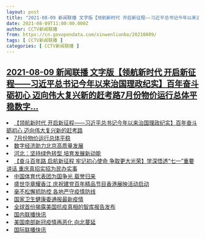 ```yaml
---
layout: post
title: "2021-08-09 新闻联播 文字版【领航新时代 开启新征程——习近平总书记今年以来治国理政纪实】百年奋斗砺初心 迈向伟大复兴新的赶考路7月份物价运行总体平稳数字"
date: 2021-08-09T11:00:00.000Z
author: CCTV新闻联播
from: https://cn.govopendata.com/xinwenlianbo/20210809/
tags: [ CCTV新闻联播 ]
categories: [ CCTV新闻联播 ]
---
```

<!--1628506800000-->
[2021-08-09 新闻联播 文字版【领航新时代 开启新征程——习近平总书记今年以来治国理政纪实】百年奋斗砺初心 迈向伟大复兴新的赶考路7月份物价运行总体平稳数字...](https://cn.govopendata.com/xinwenlianbo/20210809/)
------

<div>
<li><a target="_blank" href="https://cn.govopendata.com/xinwenlianbo/20210809/#252354">【领航新时代 开启新征程——习近平总书记今年以来治国理政纪实】百年奋斗砺初心 迈向伟大复兴新的赶考路</a></li><li><a target="_blank" href="https://cn.govopendata.com/xinwenlianbo/20210809/#252355">7月份物价运行总体平稳</a></li><li><a target="_blank" href="https://cn.govopendata.com/xinwenlianbo/20210809/#252356">数字经济助力北京高质量发展</a></li><li><a target="_blank" href="https://cn.govopendata.com/xinwenlianbo/20210809/#252357">河北：坚持绿色转型 培育发展新动能</a></li><li><a target="_blank" href="https://cn.govopendata.com/xinwenlianbo/20210809/#252358">【奋斗百年路 启航新征程 牢记初心使命 争取更大光荣】学深悟透“七一”重要讲话 重庆真招实招为民办实事</a></li><li><a target="_blank" href="https://cn.govopendata.com/xinwenlianbo/20210809/#252359">中国体育代表团为国争光 载誉归来</a></li><li><a target="_blank" href="https://cn.govopendata.com/xinwenlianbo/20210809/#252360">盛世华章耀香江 庆祝建党百年精品节目香港展映活动启动</a></li><li><a target="_blank" href="https://cn.govopendata.com/xinwenlianbo/20210809/#252361">毫不松懈抓防控 各地严守疫情防线</a></li><li><a target="_blank" href="https://cn.govopendata.com/xinwenlianbo/20210809/#252362">国家卫生健康委通报最新疫情</a></li><li><a target="_blank" href="https://cn.govopendata.com/xinwenlianbo/20210809/#252363">全球首份揭露美国抗疫真相的智库报告发布</a></li><li><a target="_blank" href="https://cn.govopendata.com/xinwenlianbo/20210809/#252364">国内联播快讯</a></li><li><a target="_blank" href="https://cn.govopendata.com/xinwenlianbo/20210809/#252365">美国南部新冠疫情再恶化 向北蔓延</a></li><li><a target="_blank" href="https://cn.govopendata.com/xinwenlianbo/20210809/#252366">国际联播快讯</a></li>
</div>
